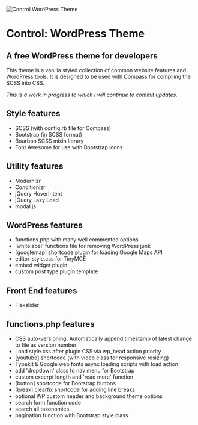 ![Control WordPress Theme](http://demo.astronautweb.co/control-theme-logo.png?v2)

Control: WordPress Theme 
========================

A free WordPress theme for developers
-------------------------------------

This theme is a vanilla styled collection of common website features and WordPress tools. It is designed to be used with Compass for compiling the SCSS into CSS.

*This is a work in progress to which I will continue to commit updates.*

Style features
--------------

 - SCSS (with config.rb file for Compass)
 - Bootstrap (in SCSS format)
 - Bourbon SCSS mixin library
 - Font Awesome for use with Bootstrap icons


Utility features
----------------

 - Modernizr
 - Conditionizr
 - jQuery HoverIntent
 - jQuery Lazy Load
 - modal.js

WordPress features
------------------

 - functions.php with many well commented options
 - 'whitelabel' functions file for removing WordPress junk 
 - [googlemap] shortcode plugin for loading Google Maps API
 - editor-style.css for TinyMCE
 - embed widget plugin
 - custom post type plugin template

Front End features
------------------

 - Flexslider

functions.php features
----------------------

 - CSS auto-versioning. Automatically append timestamp of latest change to file as version number
 - Load style.css after plugin CSS via wp_head action priority
 - [youtube] shortcode (with video class for responsive resizing)
 - Typekit & Google web fonts async loading scripts with load action
 - add 'dropdown' class to nav menu for Bootstrap
 - custom excerpt length and 'read more' function
 - [button] shortcode for Bootstrap buttons
 - [break] clearfix shortcode for adding line breaks
 - optional WP custom header and background theme options
 - search form function code
 - search all taxonomies 
 - pagination function with Bootstrap style class